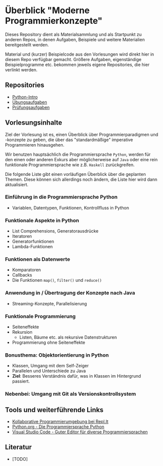# Überblick "Moderne Programmierkonzepte"

Dieses Repository dient als Materialsammlung und als Startpunkt zu anderen Repos,
in denen Aufgaben, Beispiele und weitere Materialien bereitgestellt werden.

Material und (kurzer) Beispielcode aus den Vorlesungen wird direkt hier in diesem Repo
verfügbar gemacht.
Größere Aufgaben, eigenständige Beispielprogramme etc. bekommen jeweils eigene
Repositories, die hier verlinkt werden.


## Repositories
- [Python-Intro](https://github.com/wwi20sea-mp/python-intro)
- [Übungsaufgaben](https://github.com/wwi20sea-mp/aufgaben)
- [Prüfungsaufgaben](https://github.com/wwi20sea-mp/pruefung)

## Vorlesungsinhalte

Ziel der Vorlesung ist es, einen Überblick über Programmierparadigmen und -konzepte
zu geben, die über das "standardmäßige" imperative Programmieren hinausgehen.

Wir benutzen hauptsächlich die Programmiersprache `Python`, werden für den einen oder
anderen Exkurs aber möglicherweise auf `Java` oder eine rein funktionale
Programmiersprache wie z.B. `Haskell` zurückgreifen.

Die folgende Liste gibt einen vorläufigen Überblick über die geplanten Themen.
Diese können sich allerdings noch ändern, die Liste hier wird dann aktualisiert.

### Einführung in die Programmiersprache Python
  - Variablen, Datentypen, Funktionen, Kontrollfluss in Python

### Funktionale Aspekte in Python
  - List Comprehensions, Generatorausdrücke
  - Iteratoren
  - Generatorfunktionen
  - Lambda-Funktionen

### Funktionen als Datenwerte
  - Komparatoren
  - Callbacks
  - Die Funktionen `map()`, `filter()` und `reduce()`

### Anwendung in / Übertragung der Konzepte nach Java
  - Streaming-Konzepte, Parallelisierung

### Funktionale Programmierung
  - Seiteneffekte
  - Rekursion
    - Listen, Bäume etc. als rekursive Datenstrukturen
  - Programmierung ohne Seiteneffekte

### Bonusthema: Objektorientierung in Python
  - Klassen, Umgang mit dem Self-Zeiger
  - Parallelen und Unterschiede zu Java
  - **Ziel**: Besseres Verständnis dafür, was in Klassen im Hintergrund passiert.

### Nebenbei: Umgang mit Git als Versionskontrollsystem


## Tools und weiterführende Links
- [Kollaborative Programmierumgebung bei Repl.It](https://replit.com)
- [Python.org - Die Programmiersprache Python](https://www.python.org/)
- [Visual Studio Code - Guter Editor für diverse Programmiersprachen](https://code.visualstudio.com/)

## Literatur
- [TODO]